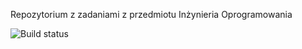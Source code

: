 Repozytorium z zadaniami z przedmiotu Inżynieria Oprogramowania

![Build status](https://travis-ci.com/LoGosX/IO_5_semestr.svg?branch=master)